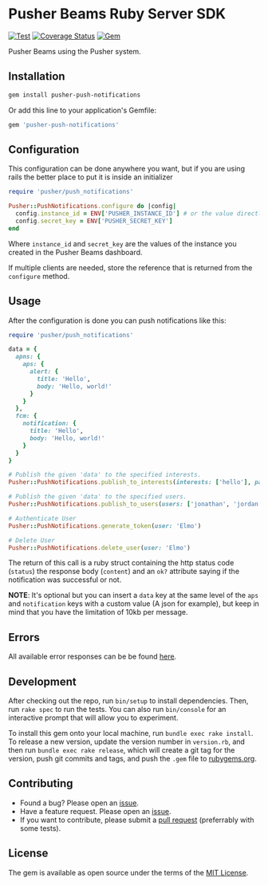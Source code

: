 # Pusher Beams Ruby Server SDK

[![Test](https://github.com/pusher/push-notifications-ruby/actions/workflows/test.yml/badge.svg)](https://github.com/pusher/push-notifications-ruby/actions/workflows/test.yml) [![Coverage Status](https://coveralls.io/repos/github/pusher/push-notifications-ruby/badge.svg)](https://coveralls.io/github/pusher/push-notifications-ruby) [![Gem](https://img.shields.io/gem/v/pusher-push-notifications)](https://rubygems.org/gems/pusher-push-notifications)

Pusher Beams using the Pusher system.

## Installation

```bash
gem install pusher-push-notifications
```

Or add this line to your application's Gemfile:

```ruby
gem 'pusher-push-notifications'
```

## Configuration

This configuration can be done anywhere you want, but if you are using rails the better place to put it is inside an initializer

```ruby
require 'pusher/push_notifications'

Pusher::PushNotifications.configure do |config|
  config.instance_id = ENV['PUSHER_INSTANCE_ID'] # or the value directly
  config.secret_key = ENV['PUSHER_SECRET_KEY']
end
```

Where `instance_id` and `secret_key` are the values of the instance you created in the Pusher Beams dashboard.

If multiple clients are needed, store the reference that is returned from the `configure` method.

## Usage

After the configuration is done you can push notifications like this:

```ruby
require 'pusher/push_notifications'

data = {
  apns: {
    aps: {
      alert: {
        title: 'Hello',
        body: 'Hello, world!'
      }
    }
  },
  fcm: {
    notification: {
      title: 'Hello',
      body: 'Hello, world!'
    }
  }
}

# Publish the given 'data' to the specified interests.
Pusher::PushNotifications.publish_to_interests(interests: ['hello'], payload: data)

# Publish the given 'data' to the specified users.
Pusher::PushNotifications.publish_to_users(users: ['jonathan', 'jordan', 'luis', 'luka', 'mina'], payload: data)

# Authenticate User
Pusher::PushNotifications.generate_token(user: 'Elmo')

# Delete User
Pusher::PushNotifications.delete_user(user: 'Elmo')
```

The return of this call is a ruby struct containing the http status code (`status`) the response body (`content`) and an `ok?` attribute saying if the notification was successful or not.

**NOTE**: It's optional but you can insert a `data` key at the same level of the `aps` and `notification` keys with a custom value (A json for example), but keep in mind that you have the limitation of 10kb per message.

## Errors

All available error responses can be be found [here](https://docs.pusher.com/beams/reference/publish-api#error-responses).

## Development

After checking out the repo, run `bin/setup` to install dependencies. Then, run `rake spec` to run the tests. You can also run `bin/console` for an interactive prompt that will allow you to experiment.

To install this gem onto your local machine, run `bundle exec rake install`. To release a new version, update the version number in `version.rb`, and then run `bundle exec rake release`, which will create a git tag for the version, push git commits and tags, and push the `.gem` file to [rubygems.org](https://rubygems.org).

## Contributing

- Found a bug? Please open an [issue](https://github.com/pusher/push-notifications-ruby/issues).
- Have a feature request. Please open an [issue](https://github.com/pusher/push-notifications-ruby/issues).
- If you want to contribute, please submit a [pull request](https://github.com/pusher/push-notifications-ruby/pulls) (preferrably with some tests).

## License

The gem is available as open source under the terms of the [MIT License](https://opensource.org/licenses/MIT).
